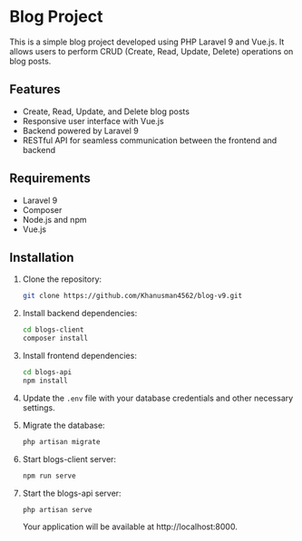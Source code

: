 # Blog Project

This is a simple blog project developed using PHP Laravel 9 and Vue.js. It allows users to perform CRUD (Create, Read, Update, Delete) operations on blog posts.

## Features

- Create, Read, Update, and Delete blog posts
- Responsive user interface with Vue.js
- Backend powered by Laravel 9
- RESTful API for seamless communication between the frontend and backend


## Requirements

- Laravel 9
- Composer
- Node.js and npm
- Vue.js

## Installation

1. Clone the repository:

    ```bash
    git clone https://github.com/Khanusman4562/blog-v9.git
    ```

2. Install backend dependencies:

    ```bash
    cd blogs-client
    composer install
    ```

3. Install frontend dependencies:

    ```bash
    cd blogs-api
    npm install
    ```

4. Update the `.env` file with your database credentials and other necessary settings.

5. Migrate the database:

    ```bash
    php artisan migrate
    ```

6. Start blogs-client server:

    ```bash
    npm run serve
    ```

7. Start the blogs-api server:

    ```bash
    php artisan serve
    ```

    Your application will be available at http://localhost:8000.

